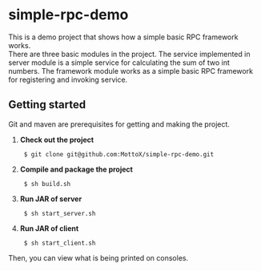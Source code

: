 # simple-rpc-demo
This is a demo project that shows how a simple basic RPC framework works.  
There are three basic modules in the project. The service implemented in server module is a simple service for calculating the sum of two int numbers. The framework module works as a simple basic RPC framework for registering and invoking service.

## Getting started

Git and maven are prerequisites for getting and making the project.

1. **Check out the project**

		$ git clone git@github.com:MottoX/simple-rpc-demo.git

2. **Compile and package the project**

		$ sh build.sh

3. **Run JAR of server**

		$ sh start_server.sh

4. **Run JAR of client**

		$ sh start_client.sh


Then, you can view what is being printed on consoles.
